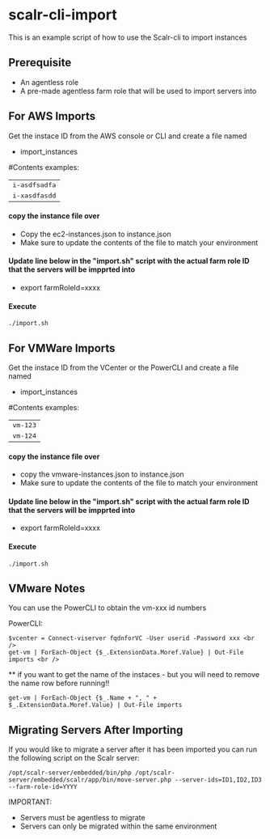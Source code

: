 # scalr-cli-import

This is an example script of how to use the Scalr-cli to import instances

## Prerequisite
- An agentless role
- A pre-made agentless farm role that will be used to import servers into

## For AWS Imports

Get the instace ID from the AWS console or CLI and create a file named
* import_instances

#Contents examples:
<table>
  <tr>
    <td><tt>i-asdfsadfa</tt></td>
  </tr>
  <tr>
    <td><tt>i-xasdfasdd</tt></td>
  </tr>
</table>

#### copy the instance file over
- Copy the ec2-instances.json to instance.json
- Make sure to update the contents of the file to match your environment 

#### Update line below in the "import.sh" script with the actual farm role ID that the servers will be impprted into
* export farmRoleId=xxxx

#### Execute
```
./import.sh
```


## For VMWare Imports

Get the instace ID from the VCenter or the PowerCLI and create a file named
* import_instances

#Contents examples:
<table>
  <tr>
    <td><tt>vm-123</tt></td>
  </tr>
  <tr>
    <td><tt>vm-124</tt></td>
  </tr>
</table>


#### copy the instance file over
- copy the vmware-instances.json to instance.json
- Make sure to update the contents of the file to match your environment 

#### Update line below in the "import.sh" script with the actual farm role ID that the servers will be impprted into
* export farmRoleId=xxxx

#### Execute
```
./import.sh
```

## VMware Notes

You can use the PowerCLI to obtain the vm-xxx id numbers

PowerCLI:
```
$vcenter = Connect-viserver fqdnforVC -User userid -Password xxx <br />
get-vm | ForEach-Object {$_.ExtensionData.Moref.Value} | Out-File imports <br />
```

** if you want to get the name of the instaces - but you will need to remove the name 
row before running!!<br />
```
get-vm | ForEach-Object {$_.Name + ", " + $_.ExtensionData.Moref.Value} | Out-File imports
```

## Migrating Servers After Importing
If you would like to migrate a server after it has been imported you can run the following script on the Scalr server:
```
/opt/scalr-server/embedded/bin/php /opt/scalr-server/embedded/scalr/app/bin/move-server.php --server-ids=ID1,ID2,ID3 --farm-role-id=YYYY
```
IMPORTANT:
- Servers must be agentless to migrate
- Servers can only be migrated within the same environment
